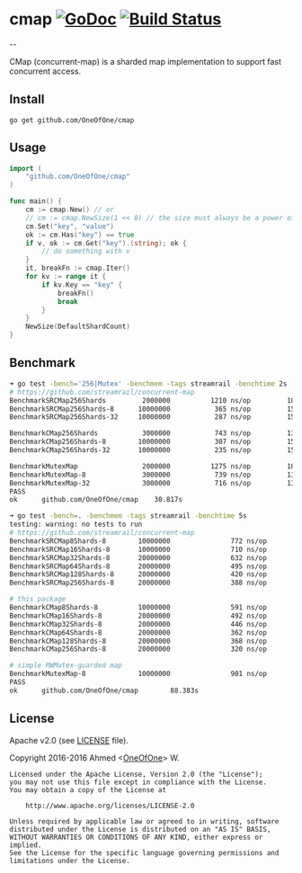 # cmap [![GoDoc](http://godoc.org/github.com/OneOfOne/cmap?status.svg)](http://godoc.org/github.com/OneOfOne/cmap) [![Build Status](https://travis-ci.org/OneOfOne/cmap.svg?branch=master)](https://travis-ci.org/OneOfOne/cmap)
--

CMap (concurrent-map) is a sharded map implementation to support fast concurrent access.

## Install

	go get github.com/OneOfOne/cmap

## Usage

```go
import (
	"github.com/OneOfOne/cmap"
)

func main() {
	cm := cmap.New() // or
	// cm := cmap.NewSize(1 << 8) // the size must always be a power of 2
	cm.Set("key", "value")
	ok := cm.Has("key") == true
	if v, ok := cm.Get("key").(string); ok {
		// do something with v
	}
	it, breakFn := cmap.Iter()
	for kv := range it {
		if kv.Key == "key" {
			breakFn()
			break
		}
	}
	NewSize(DefaultShardCount)
}
```

## Benchmark
```bash
➜ go test -bench='256|Mutex' -benchmem -tags streamrail -benchtime 2s -cpu 1,8,32
# https://github.com/streamrail/concurrent-map
BenchmarkSRCMap256Shards       	 2000000	      1210 ns/op	     184 B/op	       2 allocs/op
BenchmarkSRCMap256Shards-8     	10000000	       365 ns/op	     154 B/op	       2 allocs/op
BenchmarkSRCMap256Shards-32    	10000000	       287 ns/op	     154 B/op	       2 allocs/op

BenchmarkCMap256Shards         	 3000000	       743 ns/op	     135 B/op	       2 allocs/op
BenchmarkCMap256Shards-8       	10000000	       307 ns/op	     153 B/op	       2 allocs/op
BenchmarkCMap256Shards-32      	10000000	       235 ns/op	     153 B/op	       2 allocs/op

BenchmarkMutexMap              	 2000000	      1275 ns/op	     183 B/op	       2 allocs/op
BenchmarkMutexMap-8            	 3000000	       739 ns/op	     135 B/op	       2 allocs/op
BenchmarkMutexMap-32           	 3000000	       716 ns/op	     135 B/op	       2 allocs/op
PASS
ok  	github.com/OneOfOne/cmap	30.817s

➜ go test -bench=. -benchmem -tags streamrail -benchtime 5s
testing: warning: no tests to run
# https://github.com/streamrail/concurrent-map
BenchmarkSRCMap8Shards-8        10000000               772 ns/op             153 B/op          2 allocs/op
BenchmarkSRCMap16Shards-8       10000000               710 ns/op             153 B/op          2 allocs/op
BenchmarkSRCMap32Shards-8       20000000               632 ns/op             153 B/op          2 allocs/op
BenchmarkSRCMap64Shards-8       20000000               495 ns/op             153 B/op          2 allocs/op
BenchmarkSRCMap128Shards-8      20000000               420 ns/op             154 B/op          2 allocs/op
BenchmarkSRCMap256Shards-8      20000000               388 ns/op             154 B/op          2 allocs/op

# this package
BenchmarkCMap8Shards-8          10000000               591 ns/op             153 B/op          2 allocs/op
BenchmarkCMap16Shards-8         20000000               492 ns/op             153 B/op          2 allocs/op
BenchmarkCMap32Shards-8         20000000               446 ns/op             153 B/op          2 allocs/op
BenchmarkCMap64Shards-8         20000000               362 ns/op             153 B/op          2 allocs/op
BenchmarkCMap128Shards-8        20000000               368 ns/op             153 B/op          2 allocs/op
BenchmarkCMap256Shards-8        20000000               320 ns/op             153 B/op          2 allocs/op

# simple RWMutex-guarded map
BenchmarkMutexMap-8             10000000               901 ns/op             153 B/op          2 allocs/op
PASS
ok      github.com/OneOfOne/cmap        88.383s
```

## License

Apache v2.0 (see [LICENSE](https://github.com/OneOfOne/cmap/blob/master/LICENSE) file).

Copyright 2016-2016 Ahmed <[OneOfOne](https://github.com/OneOfOne/)> W.

	Licensed under the Apache License, Version 2.0 (the "License");
	you may not use this file except in compliance with the License.
	You may obtain a copy of the License at

		http://www.apache.org/licenses/LICENSE-2.0

	Unless required by applicable law or agreed to in writing, software
	distributed under the License is distributed on an "AS IS" BASIS,
	WITHOUT WARRANTIES OR CONDITIONS OF ANY KIND, either express or implied.
	See the License for the specific language governing permissions and
	limitations under the License.
